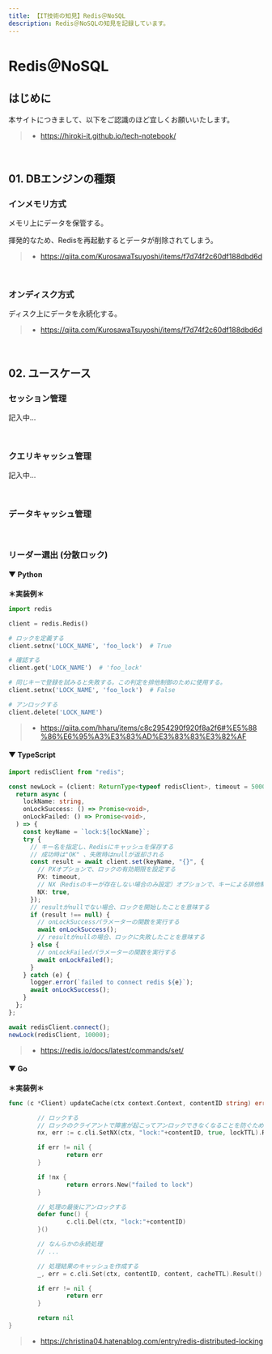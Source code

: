 ```yaml
---
title: 【IT技術の知見】Redis＠NoSQL
description: Redis＠NoSQLの知見を記録しています。
---
```


# Redis＠NoSQL

## はじめに

本サイトにつきまして、以下をご認識のほど宜しくお願いいたします。

> - https://hiroki-it.github.io/tech-notebook/

<br>

## 01. DBエンジンの種類

### インメモリ方式

メモリ上にデータを保管する。

揮発的なため、Redisを再起動するとデータが削除されてしまう。

> - https://qiita.com/KurosawaTsuyoshi/items/f7d74f2c60df188dbd6d

<br>

### オンディスク方式

ディスク上にデータを永続化する。

> - https://qiita.com/KurosawaTsuyoshi/items/f7d74f2c60df188dbd6d

<br>

## 02. ユースケース

### セッション管理

記入中...

<br>

### クエリキャッシュ管理

記入中...

<br>

### データキャッシュ管理

<br>

### リーダー選出 (分散ロック)

#### ▼ Python

**＊実装例＊**

```python
import redis

client = redis.Redis()

# ロックを定義する
client.setnx('LOCK_NAME', 'foo_lock')  # True

# 確認する
client.get('LOCK_NAME')  # 'foo_lock'

# 同じキーで登録を試みると失敗する。この判定を排他制御のために使用する。
client.setnx('LOCK_NAME', 'foo_lock')  # False

# アンロックする
client.delete('LOCK_NAME')
```

> - https://qiita.com/hharu/items/c8c2954290f920f8a2f6#%E5%88%86%E6%95%A3%E3%83%AD%E3%83%83%E3%82%AF

#### ▼ TypeScript

```typescript
import redisClient from "redis";

const newLock = (client: ReturnType<typeof redisClient>, timeout = 50000) => {
  return async (
    lockName: string,
    onLockSuccess: () => Promise<void>,
    onLockFailed: () => Promise<void>,
  ) => {
    const keyName = `lock:${lockName}`;
    try {
      // キー名を指定し、Redisにキャッシュを保存する
      // 成功時は"OK" 、失敗時はnullが返却される
      const result = await client.set(keyName, "{}", {
        // PXオプションで、ロックの有効期限を設定する
        PX: timeout,
        // NX（Redisのキーが存在しない場合のみ設定）オプションで、キーによる排他制御を実現する
        NX: true,
      });
      // resultがnullでない場合、ロックを開始したことを意味する
      if (result !== null) {
        // onLockSuccessパラメーターの関数を実行する
        await onLockSuccess();
        // resultがnullの場合、ロックに失敗したことを意味する
      } else {
        // onLockFailedパラメーターの関数を実行する
        await onLockFailed();
      }
    } catch (e) {
      logger.error(`failed to connect redis ${e}`);
      await onLockSuccess();
    }
  };
};

await redisClient.connect();
newLock(redisClient, 10000);
```

> - https://redis.io/docs/latest/commands/set/

#### ▼ Go

**＊実装例＊**

```go
func (c *Client) updateCache(ctx context.Context, contentID string) error {

	    // ロックする
	    // ロックのクライアントで障害が起こってアンロックできなくなることを防ぐために、ロックの失効時間を設定しておく
	    nx, err := c.cli.SetNX(ctx, "lock:"+contentID, true, lockTTL).Result()

		if err != nil {
                return err
        }

        if !nx {
                return errors.New("failed to lock")
        }

        // 処理の最後にアンロックする
        defer func() {
                c.cli.Del(ctx, "lock:"+contentID)
        }()

        // なんらかの永続処理
        // ...

        // 処理結果のキャッシュを作成する
        _, err = c.cli.Set(ctx, contentID, content, cacheTTL).Result()

        if err != nil {
                return err
        }

		return nil
}
```

> - https://christina04.hatenablog.com/entry/redis-distributed-locking

<br>
